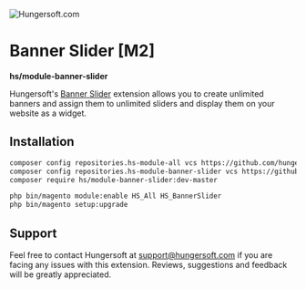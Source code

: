 ![Hungersoft.com](https://www.hungersoft.com/skin/front/custom/images/logo.png)

# Banner Slider [M2]
**hs/module-banner-slider**

Hungersoft's [Banner Slider](https://www.hungersoft.com/p/magento2-banner-slider) extension allows you to create unlimited banners and assign them to unlimited sliders and display them on your website as a widget.

## Installation

```sh
composer config repositories.hs-module-all vcs https://github.com/hungersoft/module-all.git
composer config repositories.hs-module-banner-slider vcs https://github.com/hungersoft/magento2-banner-slider.git
composer require hs/module-banner-slider:dev-master

php bin/magento module:enable HS_All HS_BannerSlider
php bin/magento setup:upgrade
```

## Support

Feel free to contact Hungersoft at [support@hungersoft.com](mailto:support@hungersoft.com) if you are facing any issues with this extension. Reviews, suggestions and feedback will be greatly appreciated.
